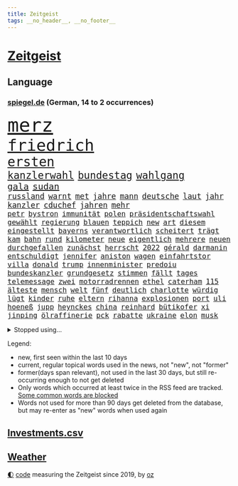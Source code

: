 ```yaml
---
title: Zeitgeist
tags: __no_header__, __no_footer__
---
```


# [Zeitgeist](https://oliz.io/zeitgeist/)

## Language

<h3><a href="https://www.spiegel.de" target="_blank">spiegel.de</a> (German, 14 to 2 occurrences)</h3>
<p style="font-family:monospace">
<span style="font-size:32pt"><a href="news_links.html#merz" class="current">merz</a></span>
<br>
<span style="font-size:27pt"><a href="news_links.html#friedrich" class="current">friedrich</a></span>
<br>
<span style="font-size:22pt"><a href="news_links.html#ersten" class="current">ersten</a></span>
<br>
<span style="font-size:17pt"><a href="news_links.html#kanzlerwahl" class="new">kanzlerwahl</a></span>
<span style="font-size:17pt"><a href="news_links.html#bundestag" class="current">bundestag</a></span>
<span style="font-size:17pt"><a href="news_links.html#wahlgang" class="new">wahlgang</a></span>
<br>
<span style="font-size:15pt"><a href="news_links.html#gala" class="current">gala</a></span>
<span style="font-size:15pt"><a href="news_links.html#sudan" class="current">sudan</a></span>
<br>
<span style="font-size:13pt"><a href="news_links.html#russland" class="current">russland</a></span>
<span style="font-size:13pt"><a href="news_links.html#warnt" class="current">warnt</a></span>
<span style="font-size:13pt"><a href="news_links.html#met" class="new">met</a></span>
<span style="font-size:13pt"><a href="news_links.html#jahre" class="current">jahre</a></span>
<span style="font-size:13pt"><a href="news_links.html#mann" class="current">mann</a></span>
<span style="font-size:13pt"><a href="news_links.html#deutsche" class="current">deutsche</a></span>
<span style="font-size:13pt"><a href="news_links.html#laut" class="current">laut</a></span>
<span style="font-size:13pt"><a href="news_links.html#jahr" class="current">jahr</a></span>
<span style="font-size:13pt"><a href="news_links.html#kanzler" class="current">kanzler</a></span>
<span style="font-size:13pt"><a href="news_links.html#cduchef" class="current">cduchef</a></span>
<span style="font-size:13pt"><a href="news_links.html#jahren" class="current">jahren</a></span>
<span style="font-size:13pt"><a href="news_links.html#mehr" class="current">mehr</a></span>
<br>
<span style="font-size:12pt"><a href="news_links.html#petr" class="current">petr</a></span>
<span style="font-size:12pt"><a href="news_links.html#bystron" class="current">bystron</a></span>
<span style="font-size:12pt"><a href="news_links.html#immunität" class="new">immunität</a></span>
<span style="font-size:12pt"><a href="news_links.html#polen" class="current">polen</a></span>
<span style="font-size:12pt"><a href="news_links.html#präsidentschaftswahl" class="current">präsidentschaftswahl</a></span>
<span style="font-size:12pt"><a href="news_links.html#gewählt" class="current">gewählt</a></span>
<span style="font-size:12pt"><a href="news_links.html#regierung" class="current">regierung</a></span>
<span style="font-size:12pt"><a href="news_links.html#blauen" class="new">blauen</a></span>
<span style="font-size:12pt"><a href="news_links.html#teppich" class="new">teppich</a></span>
<span style="font-size:12pt"><a href="news_links.html#new" class="current">new</a></span>
<span style="font-size:12pt"><a href="news_links.html#art" class="current">art</a></span>
<span style="font-size:12pt"><a href="news_links.html#diesem" class="current">diesem</a></span>
<span style="font-size:12pt"><a href="news_links.html#eingestellt" class="current">eingestellt</a></span>
<span style="font-size:12pt"><a href="news_links.html#bayerns" class="current">bayerns</a></span>
<span style="font-size:12pt"><a href="news_links.html#verantwortlich" class="current">verantwortlich</a></span>
<span style="font-size:12pt"><a href="news_links.html#scheitert" class="current">scheitert</a></span>
<span style="font-size:12pt"><a href="news_links.html#trägt" class="current">trägt</a></span>
<span style="font-size:12pt"><a href="news_links.html#kam" class="current">kam</a></span>
<span style="font-size:12pt"><a href="news_links.html#bahn" class="current">bahn</a></span>
<span style="font-size:12pt"><a href="news_links.html#rund" class="current">rund</a></span>
<span style="font-size:12pt"><a href="news_links.html#kilometer" class="current">kilometer</a></span>
<span style="font-size:12pt"><a href="news_links.html#neue" class="current">neue</a></span>
<span style="font-size:12pt"><a href="news_links.html#eigentlich" class="current">eigentlich</a></span>
<span style="font-size:12pt"><a href="news_links.html#mehrere" class="current">mehrere</a></span>
<span style="font-size:12pt"><a href="news_links.html#neuen" class="current">neuen</a></span>
<span style="font-size:12pt"><a href="news_links.html#durchgefallen" class="current">durchgefallen</a></span>
<span style="font-size:12pt"><a href="news_links.html#zunächst" class="current">zunächst</a></span>
<span style="font-size:12pt"><a href="news_links.html#herrscht" class="current">herrscht</a></span>
<span style="font-size:12pt"><a href="news_links.html#2022" class="current">2022</a></span>
<span style="font-size:12pt"><a href="news_links.html#gérald" class="new">gérald</a></span>
<span style="font-size:12pt"><a href="news_links.html#darmanin" class="current">darmanin</a></span>
<span style="font-size:12pt"><a href="news_links.html#entschuldigt" class="current">entschuldigt</a></span>
<span style="font-size:12pt"><a href="news_links.html#jennifer" class="current">jennifer</a></span>
<span style="font-size:12pt"><a href="news_links.html#aniston" class="new">aniston</a></span>
<span style="font-size:12pt"><a href="news_links.html#wagen" class="current">wagen</a></span>
<span style="font-size:12pt"><a href="news_links.html#einfahrtstor" class="new">einfahrtstor</a></span>
<span style="font-size:12pt"><a href="news_links.html#villa" class="current">villa</a></span>
<span style="font-size:12pt"><a href="news_links.html#donald" class="current">donald</a></span>
<span style="font-size:12pt"><a href="news_links.html#trump" class="current">trump</a></span>
<span style="font-size:12pt"><a href="news_links.html#innenminister" class="current">innenminister</a></span>
<span style="font-size:12pt"><a href="news_links.html#predoiu" class="new">predoiu</a></span>
<span style="font-size:12pt"><a href="news_links.html#bundeskanzler" class="current">bundeskanzler</a></span>
<span style="font-size:12pt"><a href="news_links.html#grundgesetz" class="current">grundgesetz</a></span>
<span style="font-size:12pt"><a href="news_links.html#stimmen" class="current">stimmen</a></span>
<span style="font-size:12pt"><a href="news_links.html#fällt" class="current">fällt</a></span>
<span style="font-size:12pt"><a href="news_links.html#tages" class="current">tages</a></span>
<span style="font-size:12pt"><a href="news_links.html#telemessage" class="new">telemessage</a></span>
<span style="font-size:12pt"><a href="news_links.html#zwei" class="current">zwei</a></span>
<span style="font-size:12pt"><a href="news_links.html#motorradrennen" class="new">motorradrennen</a></span>
<span style="font-size:12pt"><a href="news_links.html#ethel" class="new">ethel</a></span>
<span style="font-size:12pt"><a href="news_links.html#caterham" class="new">caterham</a></span>
<span style="font-size:12pt"><a href="news_links.html#115" class="current">115</a></span>
<span style="font-size:12pt"><a href="news_links.html#älteste" class="current">älteste</a></span>
<span style="font-size:12pt"><a href="news_links.html#mensch" class="current">mensch</a></span>
<span style="font-size:12pt"><a href="news_links.html#welt" class="current">welt</a></span>
<span style="font-size:12pt"><a href="news_links.html#fünf" class="current">fünf</a></span>
<span style="font-size:12pt"><a href="news_links.html#deutlich" class="current">deutlich</a></span>
<span style="font-size:12pt"><a href="news_links.html#charlotte" class="new">charlotte</a></span>
<span style="font-size:12pt"><a href="news_links.html#würdig" class="current">würdig</a></span>
<span style="font-size:12pt"><a href="news_links.html#lügt" class="current">lügt</a></span>
<span style="font-size:12pt"><a href="news_links.html#kinder" class="current">kinder</a></span>
<span style="font-size:12pt"><a href="news_links.html#ruhe" class="current">ruhe</a></span>
<span style="font-size:12pt"><a href="news_links.html#eltern" class="current">eltern</a></span>
<span style="font-size:12pt"><a href="news_links.html#rihanna" class="current">rihanna</a></span>
<span style="font-size:12pt"><a href="news_links.html#explosionen" class="current">explosionen</a></span>
<span style="font-size:12pt"><a href="news_links.html#port" class="new">port</a></span>
<span style="font-size:12pt"><a href="news_links.html#uli" class="current">uli</a></span>
<span style="font-size:12pt"><a href="news_links.html#hoeneß" class="current">hoeneß</a></span>
<span style="font-size:12pt"><a href="news_links.html#jupp" class="new">jupp</a></span>
<span style="font-size:12pt"><a href="news_links.html#heynckes" class="new">heynckes</a></span>
<span style="font-size:12pt"><a href="news_links.html#china" class="current">china</a></span>
<span style="font-size:12pt"><a href="news_links.html#reinhard" class="new">reinhard</a></span>
<span style="font-size:12pt"><a href="news_links.html#bütikofer" class="new">bütikofer</a></span>
<span style="font-size:12pt"><a href="news_links.html#xi" class="current">xi</a></span>
<span style="font-size:12pt"><a href="news_links.html#jinping" class="current">jinping</a></span>
<span style="font-size:12pt"><a href="news_links.html#ölraffinerie" class="new">ölraffinerie</a></span>
<span style="font-size:12pt"><a href="news_links.html#pck" class="new">pck</a></span>
<span style="font-size:12pt"><a href="news_links.html#rabatte" class="new">rabatte</a></span>
<span style="font-size:12pt"><a href="news_links.html#ukraine" class="current">ukraine</a></span>
<span style="font-size:12pt"><a href="news_links.html#elon" class="current">elon</a></span>
<span style="font-size:12pt"><a href="news_links.html#musk" class="current">musk</a></span>
</p>
<details>
<summary>Stopped using...</summary>
<p class="former" style="font-size:12pt">
siegt(1658) 100000(1657) bekannten(1657) taten(1657) antreten(1656) ausgebrochen(1656) bidens(1656) ebenfalls(1656) verdächtigen(1656) bereich(1655) einwohner(1655) lebensmittel(1655) mitunter(1655) steigende(1655) treffer(1655) bekannte(1654) entschädigung(1654) geschickt(1654) hervor(1654) mannschaft(1654) normal(1654) oberbürgermeister(1654) benzin(1653) berichte(1653) einstieg(1653) entlässt(1653) klein(1653) möglicher(1653) obama(1653) scheinen(1653) streichen(1653) verlegt(1653) vorschläge(1653) lehrer(1652) richten(1652) ursula(1652) regel(1651) schlag(1651) bayerischen(1650) leichter(1650) schicksal(1650) berg(1649) diskussion(1649) verteidigungsministerium(1649) bedeuten(1648) niederländische(1648) trainieren(1648) vierte(1648) gefährlichen(1647) restaurants(1647) sender(1647) smartphone(1647) entscheidend(1646) fußballer(1646) kleines(1646) letzter(1646) bestimmt(1645) gastgeber(1645) halben(1645) islamischen(1645) standort(1645) thailand(1645) bedenken(1644) beschäftigte(1644) juli(1644) freie(1643) ermittlern(1642) erneuten(1642) nord(1642) türkischen(1642) wachstum(1642) manuel(1641) verändern(1641) freilassung(1640) gebiet(1640) hielten(1640) torhüter(1640) ausmaß(1639) falschen(1639) vorsprung(1638) pflicht(1637) anzeichen(1636) entsetzen(1635) beiträge(1634) meinen(1632) überleben(1628) top(1627) betrifft(1626) dran(1626) spitzenreiter(1626) außerhalb(1625) bestmarke(1625) beitrag(1624) rentner(1623) antrag(1622) auseinandersetzung(1622) koalitionspartner(1618) papier(1618) niedrig(1617) dutzend(1616) lehrkräfte(1607) ausgetragen(1597) schadensersatz(1593) wetterdienst(1569) umbau(1550) milliardär(1539) abgestürzt(1480) anführer(1398) kleidung(1395) ohnehin(1386) partnerschaft(1381) tour(1370) gesund(1353) kollision(1348) demo(1287) abkommen(1286) zentralen(1276) magazin(1270) außenministerin(1266) luftwaffe(1259) roth(1256) schloss(1229) sank(1227) öffentlichrechtlichen(1215) symbol(1208) fördern(1204) inhalte(1194) spaltung(1185) gezwungen(1175) 2014(1172) betreibt(1158) samt(1147) lücken(1144) langsam(1131) eingetroffen(1129) indem(1107) klopp(1088) schlamm(1081) konzerte(1072) harter(1067) westjordanland(1067) kai(1063) debattiert(1052) tierschützer(1046) profi(1037) genauer(1021) deutsch(1019) stören(1012) legal(1008) revolution(998) bürgergeld(988) hände(981) streiks(980) einladung(979) schickte(969) ernährung(956) irland(931) schmeckt(918) alice(903) todesstrafe(901) eric(898) ausgemacht(885) redet(885) liberale(879) kampfjets(878) jüdische(874) kommentiert(872) perfekten(851) opfers(850) aufgelöst(845) al(844) jung(832) sachsens(830) vorstand(830) islamistischen(818) minderjährige(818) initiative(817) georgien(797) ministerpräsidenten(793) spiegelreport(780) zogen(774) betreiben(768) mannheim(752) emotionen(750) angerichtet(749) arbeitskräfte(745) fußballverband(739) victor(733) härtere(732) fühlte(719) vergeltung(719) vierten(709) höchststand(708) auswirken(706) protestierten(705) terrorismus(704) helden(687) mysteriöse(682) objekte(680) model(675) missstände(673) milliardenschweren(666) anschluss(664) 2013(663) interessiert(662) schlimmer(645) 36(642) politikerinnen(642) journalistin(632) häfen(630) geprüft(619) mary(608) unten(604) momente(598) dient(592) strafgerichtshof(571) beschuldigt(566) eröffnung(565) horst(565) mehrmals(564) demos(560) taucht(555) gerechnet(552) versagt(552) mars(549) gazastreifens(543) kriegen(542) neonazis(529) signalisiert(518) staatsanwälte(512) bundestagswahl(505) gespalten(504) bestraft(500) bereichen(496) verspätung(493) beleidigungen(491) simon(491) kriegsschiffe(489) finanzen(487) landung(482) fortschritte(479) oma(473) anzugreifen(470) christina(469) abgefeuert(467) wettkampf(458) schritten(452) marken(449) jörg(447) elton(444) gefühlt(442) staub(434) rechtlichen(433) gesichtet(428) justin(428) mauer(425) gerieten(421) häusern(420) schätzt(418) blau(417) chinesisches(417) riesiger(417) leichtathletik(415) lüge(413) apples(412) blutbad(410) mitspieler(409) persönlichkeit(407) fing(403) pole(400) jamal(399) bundesland(397) rhetorik(397) singapur(396) wahren(394) bomben(393) dokumentation(393) laufende(393) vorab(392) populismus(390) vertritt(390) 2029(386) bgh(385) tennisspielerin(381) anwesen(379) noah(379) paket(378) übergriffen(376) therapie(375) bedrohen(373) instanz(371) potenzial(370) längste(365) figuren(364) ernstfall(363) flog(363) sticht(363) telekom(360) entgeht(358) akzeptieren(356) flut(353) worüber(353) ewig(350) premiers(346) rafael(345) späten(345) weibchen(345) hals(343) sportlerinnen(343) beliebtesten(342) heimatstadt(339) verlegen(339) vergnügen(335) perfekt(334) spanier(334) gene(332) neueste(331) stärkere(331) m(330) wahlergebnis(330) france(329) nirgendwo(329) brutalen(328) auseinandersetzungen(324) fußballplatz(323) paradies(323) beißt(321) feinde(321) meisterin(321) kleinstadt(320) stärkste(317) türkischer(315) royal(313) potenziell(311) sätzen(311) tourist(311) polizeigewalt(309) smith(306) netflixdoku(304) situationen(303) zeitplan(302) nachträglich(301) schätzung(301) stream(299) ursprünglich(299) weltraum(299) gesteuert(298) hollywoodstars(297) unsicher(297) günstig(292) umstrittenem(290) sichtbar(289) weidel(286) friseur(284) medikamente(284) müdigkeit(284) zimmer(284) entgehen(283) 67(282) spacex(282) externe(281) ryanair(281) fiasko(276) zwölfjährige(276) turnen(275) eiszeit(274) bundestags(271) richtungen(271) gere(270) wettert(268) gehoben(267) entsprechende(265) moderiert(264) lass(263) moderat(263) 130(262) hose(260) schau(260) weiblichen(259) einstigen(258) verließ(258) bond(257) geheimdienste(256) northvolt(255) michelle(253) klimakonferenz(252) aktionäre(249) traditionelle(248) geheimen(246) lka(246) vermeidet(245) abgebaut(242) punktet(242) viermal(241) äußere(241) sperrt(239) explizit(233) fläche(233) plante(233) beruht(232) drohender(232) bekämpft(231) dietmar(230) geschaffen(230) arne(229) bezichtigt(229) kabul(229) júnior(227) anhängern(226) briefe(225) belastung(222) alarmierende(221) austritt(220) explodiert(220) fahrlässiger(219) nordseeinsel(218) schwanken(218) zulässig(218) militärjunta(217) ungewiss(217) versteckte(217) krankenkassen(216) maren(216) markige(216) geldbeutel(214) liam(213) 2027(212) verbraucherzentrale(211) scheidende(210) zwang(208) krankenversicherung(207) leipziger(206) na(205) studiert(203) verliehen(203) indigene(202) dauerten(201) gomez(200) hof(200) selena(200) skispringen(199) wmqualifikation(199) country(198) ecuador(198) juristischen(197) rauchen(194) unterwäsche(193) verrückt(191) vertraute(191) überwachungskamera(191) bundesebene(189) lungenentzündung(189) söders(189) aufarbeitung(188) republikanern(187) fische(186) konkreten(184) freiheiten(183) mächtigsten(182) renommierte(182) asylanträge(181) exemplare(180) plädieren(180) qualifiziert(179) klopfen(178) sprit(177) dunkelheit(175) betrugsmasche(173) radikal(172) einführen(171) größeres(171) kifirma(171) gazas(170) machtlos(169) tauscht(169) lebenszeichen(168) beharrlich(167) durchsuchungen(167) jva(167) künftiger(167) verschwiegen(166) abgelehnt(165) kategorien(165) konzernchefs(165) rwe(164) antike(163) triumphieren(163) lucy(162) entschlossen(161) merkwürdige(161) oberlandesgericht(161) offizieller(161) umsetzung(161) tarifstreit(160) vorherrschaft(159) auswege(158) soccer(158) jude(157) zurückzukehren(157) gavin(156) verspätet(156) 84(155) gerast(155) leibwächter(155) wechseljahre(155) funde(154) richtete(154) synthetische(152) wahldebakel(152) bestseller(151) hamdan(151) mist(151) silvesternacht(149) dobrindt(148) involviert(148) strafverfahren(148) rächen(147) university(147) fire(146) kürzen(146) pompeji(146) mobile(145) mourinho(145) anweisung(144) missbrauchsvorwürfe(144) preisverleihung(144) amtierende(143) grenzschutz(143) bittere(142) gefängnissen(142) ozean(142) ussenat(142) wortbruch(142) bafög(141) finanzierte(141) sms(139) leiterin(138) wohnungsbau(138) ausfällen(137) beitragserhöhungen(137) brandmauer(137) fragile(137) medienberichte(137) sämtliche(137) verlangte(135) aufklären(134) fantasie(134) intendantin(134) anhören(133) konferenz(131) wecken(131) demonstrierende(130) geschmuggelt(130) hofften(130) testflug(130) strafgerichtshofs(129) eingeschaltet(128) lenkrad(128) tiefstand(128) widersetzt(128) inseln(127) business(126) nikita(126) neuigkeiten(124) r(124) rückkehrer(124) soldat(124) spurensuche(124) syrische(123) uneinig(123) verschlechtert(123) geheimdienstchef(122) mexikanische(122) preiserhöhungen(122) strafmaßnahmen(122) zielte(122) herzogin(121) true(121) bundesarbeitsgericht(120) nasa(119) rebellen(119) affront(118) amtskollegen(118) bonn(118) brian(118) begeht(117) faschismus(117) teamkollege(117) willkürlich(117) genötigt(116) syrischer(116) agassi(115) andre(115) graf(115) kochbücher(115) kreuzbandriss(115) maßgeblich(115) mr(115) rezepte(115) sanierung(115) schauspielerinnen(115) appelliert(114) blicke(114) demonstrierten(114) dämlich(114) logik(114) sicherheitspolitik(114) epidemie(113) friends(113) rassistisches(113) winzige(113) lernte(112) luigi(112) 42jähriger(111) dankte(111) einheimischen(111) forever(111) herrschaft(111) law(111) falten(110) konzepte(110) premierministers(110) gelbhaar(109) erbeuten(108) firmenboss(108) innen(108) jason(108) markle(108) forschungsteam(107) mythos(106) axt(105) gestaltete(104) amtsübernahme(103) memes(103) schärfere(103) batteriehersteller(102) cruz(102) erneuert(102) mccartney(102) verlängern(101) verteuert(101) heiklen(100) trocken(100) dominieren(99) hochtouren(99) machenschaften(99) tilgen(99) titelrennen(99) unterwerfen(99) begehrte(98) fda(98) fließt(98) lebensraum(98) unsicherheiten(98) uskonzerne(97) breites(95) demenz(95) introvertierte(95) landesweite(95) weltlage(95) artikel(94) eingeschlafen(94) verschluckt(94) öffnete(94) camper(93) csupolitiker(93) dänemarks(93) karibik(93) freier(92) klassen(92) pflegeheim(92) promille(92) skispringer(92) abzuwenden(91) boote(91) bangkok(90) bedingt(90) hüller(90) linus(90) straßer(90) übereinander(90) kreuzte(89) philip(89) schauspielstars(89) sportereignisse(89) tempolimit(89) teslachefs(89) trübe(89) verpflichtende(89) voranschreiten(89) werten(89) wilden(89) attackierten(88) betrachten(88) bitteren(88) eukommissionschefin(88) gangstern(88) personenschutz(88) routine(88) strommarkt(88) studio(88) aufzunehmen(87) bewusster(87) gerüchteküche(87) grundstück(87) kartelle(87) notstand(87) umkreist(87) vage(87) aufschieben(86) genosse(86) gesunde(86) hochfahren(86) hochhäuser(86) häuslicher(86) landeschef(86) skandalen(86) taiwanchinakonflikt(86) aufbrechen(85) verziehen(85) bankrotterklärung(84) dingen(84) diversitätsprogramme(84) geweckt(84) myanmars(84) prager(84) studentinnen(84) entschärfung(83) getrennte(83) iwfchefin(83) militärdiktatur(83) newsom(83) protests(83) trockene(83) erhärtet(82) interviews(82) introvertiert(82) nervige(82) stürze(82) einzuschränken(81) fehlverhalten(81) gemüse(81) sussex(81) uneinigkeit(81) verbesserung(81) bauch(80) bussen(80) energieversorgung(80) enthüllen(80) schockanrufen(80) schockanrufer(80) sensibel(80) verschickte(80) vierter(80) auftragslage(79) ausgesucht(79) dänischer(79) flüssen(79) kurznachrichtendienst(79) aufheben(78) durchzusetzen(78) gewalttätiger(78) nationalspielerin(78) ablehnt(77) aufklärungsflugzeug(77) floriert(77) gibson(77) imperialismus(77) korruptionsprozess(77) langes(77) mel(77) weltcuprennen(77) bundesligaklubs(76) darmkrebs(76) gelobt(76) lynch(76) posts(76) simmons(76) sushi(76) telefonbetrug(76) usjustizministerin(76) agentur(75) aneinandergeraten(75) aquarium(75) belästigungsvorwürfe(75) entgegensetzen(75) frauenfußball(75) herstellung(75) einsatzkräften(74) eubürgern(74) friedhof(74) fußgängerin(74) gelesen(74) grönländer(74) menstruation(74) rosa(74) schmierereien(74) zivilklage(74) aneinander(73) bargeld(73) ideologien(73) kollegium(73) tijuana(73) weltregionen(73) huthimilizen(72) internationales(72) kugelbombe(72) metaceo(72) socialmediaplattform(72) blockbuster(71) hase(71) lecker(71) patientenverfügung(71) quer(71) wilder(71) zusammengeschlossen(71) zwangsurlaub(71) anschauen(70) misshandlungsvorwürfe(70) puma(70) seuche(70) tiktokapp(70) ash(69) ismitglied(69) räuber(69) versammelten(69) autismus(68) bewährten(68) sicherheitsrat(68) weht(68) aufbauen(67) fler(67) importieren(67) instrument(67) prinzipien(67) abschottung(66) frederiksen(66) fünfpunkteplan(66) großbuchstaben(66) heizöl(66) kabarettist(66) körperlich(66) nähern(66) petition(66) untersuchungsbericht(66) verschärfungen(66) europäischem(65) finanzlage(65) fußballnationalelf(65) kräftemessen(65) löw(65) seriös(65) sun(65) warnten(65) yuval(65) agiert(64) geflügelpest(64) menschenrechtlerin(64) ostbeauftragte(64) seehofer(64) tübinger(64) dankt(63) erdbebenopfer(63) konzentrationslagers(63) millionenfach(63) topspiel(63) aufwachen(62) berlinerin(62) ole(62) pausiert(62) rettungskräften(62) usarmee(62) ärztinnen(62) abitur(61) ausgelassen(61) gefecht(61) lübeck(61) lübecker(61) strafbefehl(61) unerwarteten(61) uwe(61) ausfindig(60) friedenstruppen(60) perspektive(60) charakters(59) handelspartnern(59) kapitel(59) rohstoffe(59) einigungen(58) wahnsinn(58) beeindrucken(57) einsperren(57) hagelt(57) karten(57) ländlichen(57) løkke(57) rasmussen(57) ungeheuer(57) verteilen(57) 38jähriger(56) anrecht(56) einspringen(56) engagierte(56) minerva(56) rider(56) selbstständigkeit(56) urteilt(56) verschlanken(56) wolodin(56) ernster(55) fördert(55) internationalem(55) lagune(55) phantom(55) vollgas(55) vorurteilen(55) abgezockt(54) angeschlagen(54) arbeitsbedingungen(54) fahrschüler(54) familienmitglieder(54) nationalen(54) widerlegt(54) ledmasken(53) offensiv(53) assistent(52) bodycams(52) eli(52) gewählte(52) nachhaltiger(52) sicherheitskonferenz(52) adams(51) angefangen(51) kletterer(51) veruntreute(51) wirtschaftsforscher(51) überfälle(51) ami(50) asylsuchenden(50) barrikaden(50) erwarteten(50) führerscheinprüfung(50) hohn(50) miroslav(50) rächt(50) sanktioniert(50) staatspräsident(50) tiefsten(50) ungebrochen(50) wissenschaftlerin(50) absolvieren(49) geschwindigkeitsbegrenzung(49) großvater(49) handelsbilanzen(49) openaiceo(49) oscaracademy(49) ostukraine(49) abgeben(48) fahrerlaubnis(48) multimilliardär(48) obst(48) sarkozy(48) scheinbar(48) transparency(48) wmgold(48) faktor(47) rover(47) totem(47) uss(47) ausschuss(46) debütalbum(46) verängstigt(46) xai(46) karlheinz(45) prägenden(45) anhalt(44) blaue(44) luxushotel(44) selbstständig(44) snl(44) stimmrecht(44) venus(44) francesca(43) gesamtes(43) künstlichem(43) zweifelhafte(43) coaching(42) entsendung(42) forscherteam(42) herausgeben(42) office(42) oval(42) uganda(42) alkoholkonsum(41) klauen(41) sozialer(41) franchise(40) kurieren(40) pickleball(40) sandalen(40) schlossen(40) verhalf(40) wahrscheinlichkeit(40) lahme(39) akzeptiert(38) dienstes(38) hervorragende(38) minen(38) mitsprache(38) schwangere(38) spdpolitikerin(38) geisterstadt(37) generäle(37) kopenhagen(37) kostete(37) lieferkettengesetz(37) rückgrat(37) ungarischen(37) widersprechen(37) wohlstands(37) 239(36) atlético(36) auseinanderdriften(36) autozölle(36) hillary(35) koalitionsgesprächen(35) skelette(35) sommermärchenprozess(35) anderthalb(34) fenerbahçe(34) gelsenkirchen(34) rekordkurs(34) retterin(34) schweitzer(34) stein(34) wangerooge(34) zurückgewinnen(34) amazons(33) blutig(33) bundesamtes(33) hercules(33) highschool(33) knappes(33) politischem(33) wirtschaftsflaute(33) bundesweiten(32) keines(32) komplexe(32) konter(32) sbahnen(32) vierteljahrhundert(32) zugestellt(32) zweitem(32) absurde(31) parteiübergreifend(31) abschreckung(30) bündnispartner(30) eingefrorenes(30) gelüftet(30) inspirieren(30) krywyj(30) portfolio(30) rih(30) thailändische(30) zivile(30) beratungen(29) flugverkehr(29) galatasaray(29) ifo(29) mittelamerika(29) batman(28) csulandesgruppenchef(28) côte(28) demokratien(28) dying(28) d’azur(28) formiert(28) jesse(28) justizopfer(28) saal(28) theatermacher(28) aung(27) beate(27) eingebunden(27) endloser(27) fastenmonats(27) hlaing(27) juntachef(27) kampfpilot(27) min(27) männlich(27) story(27) ungewöhnlicher(27) weltordnung(27) zollankündigung(27) ägyptischen(27) übung(27) aufwind(26) begeben(26) berkeley(26) femizide(26) hürden(26) lachs(26) staatsgemäldesammlungen(26) downey(25) selenskyjs(25) unterrepräsentiert(25) arbeiteten(24) etf(24) existierenden(24) separatisten(24) stall(24) ukrainegipfel(24) zeitungsbericht(24) deloitte(23) disqualifikationen(23) geldes(23) heldin(23) herben(23) johansson(23) prevc(23) prämien(23) scarlett(23) technologien(23) umweltministerin(23) updates(23) willst(23) zollankündigungen(23) 22jährigen(22) fotografen(22) glaubten(22) goldenes(22) militärübung(22) schuldenpaket(22) senatoren(22) siebten(22) symbolkraft(22) atubolu(21) gefälschten(21) woidke(21) albert(20) shop(20) 1997(19) abräumen(19) europaweite(19) hobbys(19) stroot(19) angepasst(18) anschlagsplans(18) arbeitsgruppen(18) asylsystems(18) belegschaft(18) fahndung(18) reißenden(18) schlau(18) zweidrittelmehrheit(18) ausschnitte(17) korruptionsverdacht(17) leckere(17) mpox(17) nordseeküste(17) obduktion(17) überzogene(17) bodenoffensive(16) erheblichem(16) fahrlässige(16) geringen(16) konsens(16) raumflug(16) visum(16) vorgeschmack(16) berlinschöneberg(15) bürgerrechtler(15) copa(15) felder(15) gebebt(15) jordan(15) pater(15) prüfungen(15) schimmel(15) usnotenbank(15) 160000(14) carl(14) darknet(14) finnlands(14) rechtlich(14) schüchtern(14) uhrenindustrie(14) wombat(14) 450(13) anpassung(13) bestochen(13) erfand(13) fernseher(13) geklauter(13) gelbe(13) kolosseum(13) posieren(13) rekordtief(13) ritzen(13) touristenfails(13) unpassende(13) verfilmung(13) brasilianische(12) etappen(12) taiwans(12) arbeitgebern(11) freue(11) nachgeben(11) pokalhalbfinale(11) russin(11) schlimmes(11)
</p>
</details>
<p>Legend:
<ul>
<li><span class="new">new</span>, first seen within the last 10 days</li>
<li><span class="current">current</span>, regular topical words used in the news, not "new", not "former"</li>
<li><span class="former">former(days span relevant)</span>, not used in the last 30 days, but still re-occurring enough to not get deleted</li>
<li>Only words which occurred at least twice in the RSS feed are tracked. <a href="language/filters.py">Some common words are blocked</a></li>
<li>Words not used for more than 90 days get deleted from the database, but may re-enter as "new" words when used again</li>
</ul>
</p>

## [Investments](investments.html)[.csv](investments.csv)

## [Weather](weather.html)

<footer>
<a href="javascript:toggleTheme()" class="nav">🌓</a>
<a href="https://github.com/ooz/zeitgeist">code</a> measuring the Zeitgeist since 2019, by <a href="https://oliz.io">oz</a>
</footer>
